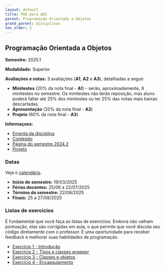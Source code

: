 ```yaml
---
layout: default
title: POO para ADS
parent: Programação Orientada a Objetos
grand_parent: Disciplinas
nav_order: 2
---
```


## Programação Orientada a Objetos

**Semestre:** 2025.1

**Modalidade:** Superior

**Avaliações e notas:** 3 avaliações (**A1**, **A2** e **A3**), detalhadas a seguir.

- **Minitestes** (20% da nota final - **A1**) - serão, aproximadamente, 8 minitestes no semestre. Os minitestes não terão reposição, mas aluno poderá faltar até 25% dos minitestes ou ter 25% das notas mais baixas descartadas.
- **Apresentação** (20% da nota final - **A2**)
- **Projeto** (60% da nota final - **A3**)

**Informaçoes:**

- [Ementa da disciplina](https://estudante.ifpb.edu.br/media/cursos/346/disciplina/POO.pdf)
- [Conteúdo](/content/poo/superior/conteudo.html)
- [Página do semestre 2024.2](/content/poo-ads-20242.html)
- [Projeto](/content/poo/superior/projeto.html)

### Datas

Veja o [calendário](/content/poo/superior/calendario-20251.html).

- **Início do semestre:** 19/03/2025
- **Férias docentes:** 25/06 a 22/07/2025
- **Término do semestre:** 22/08/2025
- **Finais:** 25 a 27/08/2025

### Listas de exercícios

É fundamental que você faça as listas de exercícios. Embora não valham pontuação, elas são corrigidas em aula, o que permite que você discuta seu código diretamente com o professor. É uma oportunidade para receber feedback e melhorar suas habilidades de programação.

- [Exercício 1 - Introdução](/content/poo/superior/0-complementares.html)
- [Exercício 2 - Tipos e classes wrapper](/content/poo/superior/ex-tipos.html)
- [Exercício 3 - Classes e objetos](/content/poo/superior/ex-classes-e-objetos.html)
- [Exercício 4 - Encapsulamento](/content/poo/superior/2-encapsulamento-20242.html)
